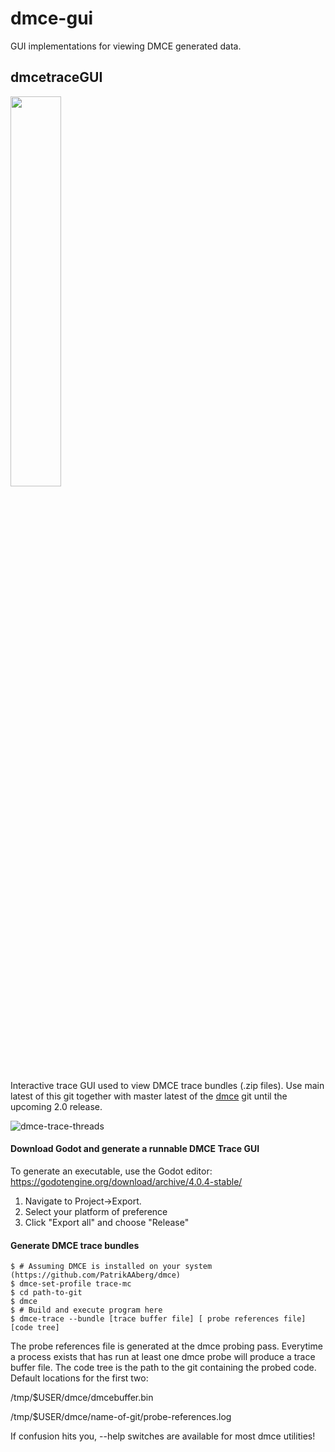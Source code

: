 # dmce-gui
GUI implementations for viewing DMCE generated data.

## dmcetraceGUI

<img src="https://github.com/PatrikAAberg/dmce-gui/assets/22773714/db5bef9a-63ef-4d7d-8fd9-5ba53a9be0b1" width=40% height=40%>

Interactive trace GUI used to view DMCE trace bundles (.zip files). Use main latest of this git together with master latest of the [dmce](https://github.com/PatrikAAberg/dmce) git until the upcoming 2.0 release.

![dmce-trace-threads](https://github.com/PatrikAAberg/dmce-gui/assets/22773714/f988f245-47c3-4580-9950-c6d483281fac)

#### Download Godot and generate a runnable DMCE Trace GUI
To generate an executable, use the Godot editor:
https://godotengine.org/download/archive/4.0.4-stable/
1. Navigate to Project->Export.
2. Select your platform of preference
3. Click "Export all" and choose "Release"

#### Generate DMCE trace bundles

    $ # Assuming DMCE is installed on your system (https://github.com/PatrikAAberg/dmce)
    $ dmce-set-profile trace-mc
    $ cd path-to-git
    $ dmce
    $ # Build and execute program here
    $ dmce-trace --bundle [trace buffer file] [ probe references file] [code tree]

The probe references file is generated at the dmce probing pass. Everytime a process exists that has run at least one dmce probe will produce a trace buffer file. The code tree is the path to the git containing the probed code. Default locations for the first two:

/tmp/$USER/dmce/dmcebuffer.bin

/tmp/$USER/dmce/name-of-git/probe-references.log

If confusion hits you, --help switches are available for most dmce utilities!
